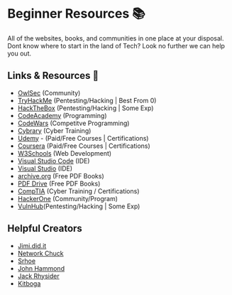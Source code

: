 
# Beginner Resources 📚

All of the websites, books, and communities in one place at your disposal. Dont know where to start in the land of Tech? Look no further we can help you out.


## Links & Resources 🔗

- [OwlSec](https://www.owlsec.io/join) (Community)
- [TryHackMe](https://www.tryhackme.com/) (Pentesting/Hacking | Best From 0)
- [HackTheBox](https://www.hackthebox.com) (Pentesting/Hacking | Some Exp)
- [CodeAcademy](https://www.codeacademy.com) (Programming)
- [CodeWars](https://www.codewars.com) (Competitve Programming)
- [Cybrary](https://www.cybrary.it/) (Cyber Training)
- [Udemy](https://www.udemy.com/) - (Paid/Free Courses | Certifications)
- [Coursera](https://www.coursera.org/) (Paid/Free Courses | Certifications)
- [W3Schools](https://www.w3schools.com/) (Web Development)
- [Visual Studio Code](https://code.visualstudio.com/download) (IDE)
- [Visual Studio](https://visualstudio.microsoft.com/vs/) (IDE)
- [archive.org](https://archive.org/) (Free PDF Books)
- [PDF Drive](https://pdfdrive.webs.nf/) (Free PDF Books)
- [CompTIA](https://www.comptia.org/) (Cyber Training / Certifications)
- [HackerOne](https://www.hackerone.com/for-hackers/how-to-start-hacking) (Community/Program)
- [VulnHub](https://www.vulnhub.com/)(Pentesting/Hacking | Some Exp)

## Helpful Creators
- [Jimi.did.it](https://www.youtube.com/@jimididit)
- [Network Chuck](https://www.youtube.com/@NetworkChuck)
- [Srhoe](https://www.youtube.com/@srhoe)
- [John Hammond](https://www.youtube.com/@_JohnHammond)
- [Jack Rhysider](https://www.youtube.com/@JackRhysider)
- [Kitboga](https://www.youtube.com/@KitbogaShow)
